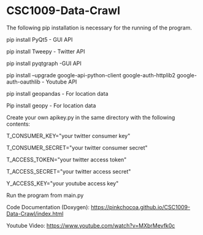 # CSC1009-Data-Crawl
The following pip installation is necessary for the running of the program.

pip install PyQt5 - GUI API

pip install Tweepy - Twitter API

pip install pyqtgraph -GUI API

pip install –upgrade google-api-python-client google-auth-httplib2 google-auth-oauthlib - Youtube API

pip install geopandas - For location data

Pip install geopy - For location data



Create your own apikey.py in the same directory with the following contents:

T_CONSUMER_KEY="your twitter consumer key"

T_CONSUMER_SECRET="your twitter consumer secret"


T_ACCESS_TOKEN="your twitter access token"

T_ACCESS_SECRET="your twitter access secret"

Y_ACCESS_KEY="your youtube access key"



Run the program from main.py

Code Documentation (Doxygen): https://pinkchocoa.github.io/CSC1009-Data-Crawl/index.html

Youtube Video: https://www.youtube.com/watch?v=MXbrMevfk0c
